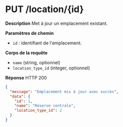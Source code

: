# PUT /location/{id}

**Description**
Met à jour un emplacement existant.

**Paramètres de chemin**
- `id` : identifiant de l'emplacement.

**Corps de la requête**
- `name` (string, optionnel)
- `location_type_id` (integer, optionnel)

**Réponse**
HTTP 200

```json
{
  "message": "Emplacement mis à jour avec succès",
  "data": {
    "id": 1,
    "name": "Réserve centrale",
    "location_type_id": 2
  }
}
```
